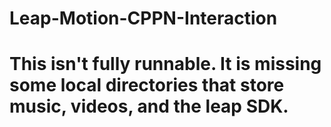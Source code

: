 # Leap-Motion-CPPN-Interaction
# This isn't fully runnable. It is missing some local directories that store music, videos, and the leap SDK.
